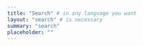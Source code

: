 ```yaml
---
title: "Search" # in any language you want
layout: "search" # is necessary
summary: "search"
placeholder: ""
---
```

